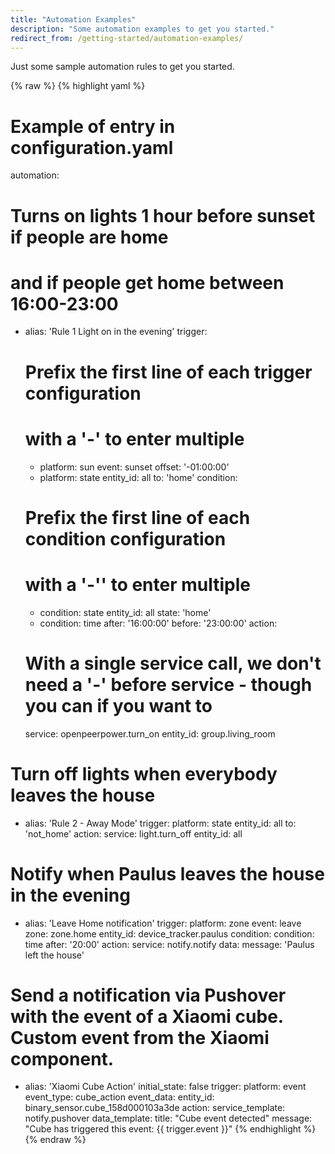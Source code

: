 ```yaml
---
title: "Automation Examples"
description: "Some automation examples to get you started."
redirect_from: /getting-started/automation-examples/
---
```


Just some sample automation rules to get you started.

{% raw %}
{% highlight yaml %}
# Example of entry in configuration.yaml
automation:
# Turns on lights 1 hour before sunset if people are home
# and if people get home between 16:00-23:00
  - alias: 'Rule 1 Light on in the evening'
    trigger:
      # Prefix the first line of each trigger configuration
      # with a '-' to enter multiple
      - platform: sun
        event: sunset
        offset: '-01:00:00'
      - platform: state
        entity_id: all
        to: 'home'
    condition:
      # Prefix the first line of each condition configuration
      # with a '-'' to enter multiple
      - condition: state
        entity_id: all
        state: 'home'
      - condition: time
        after: '16:00:00'
        before: '23:00:00'
    action:
      # With a single service call, we don't need a '-' before service - though you can if you want to
      service: openpeerpower.turn_on
      entity_id: group.living_room

# Turn off lights when everybody leaves the house
  - alias: 'Rule 2 - Away Mode'
    trigger:
      platform: state
      entity_id: all
      to: 'not_home'
    action:
      service: light.turn_off
      entity_id: all

# Notify when Paulus leaves the house in the evening
  - alias: 'Leave Home notification'
    trigger:
      platform: zone
      event: leave
      zone: zone.home
      entity_id: device_tracker.paulus
    condition:
      condition: time
      after: '20:00'
    action:
      service: notify.notify
      data:
        message: 'Paulus left the house'

# Send a notification via Pushover with the event of a Xiaomi cube. Custom event from the Xiaomi component.
  - alias: 'Xiaomi Cube Action'
    initial_state: false
    trigger:
      platform: event
      event_type: cube_action
      event_data:
        entity_id: binary_sensor.cube_158d000103a3de
    action:
      service_template: notify.pushover
      data_template: 
        title: "Cube event detected"
        message: "Cube has triggered this event: {{ trigger.event }}"
{% endhighlight %}
{% endraw %}
